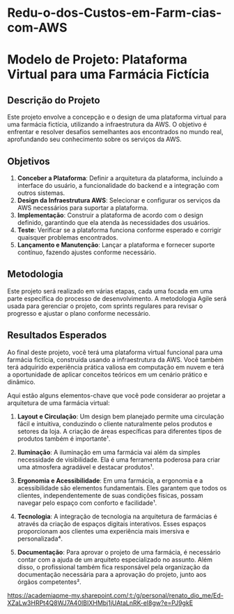 # Redu-o-dos-Custos-em-Farm-cias-com-AWS
# Modelo de Projeto: Plataforma Virtual para uma Farmácia Fictícia

## Descrição do Projeto

Este projeto envolve a concepção e o design de uma plataforma virtual para uma farmácia fictícia, utilizando a infraestrutura da AWS. O objetivo é enfrentar e resolver desafios semelhantes aos encontrados no mundo real, aprofundando seu conhecimento sobre os serviços da AWS.

## Objetivos

1. **Conceber a Plataforma**: Definir a arquitetura da plataforma, incluindo a interface do usuário, a funcionalidade do backend e a integração com outros sistemas.
2. **Design da Infraestrutura AWS**: Selecionar e configurar os serviços da AWS necessários para suportar a plataforma.
3. **Implementação**: Construir a plataforma de acordo com o design definido, garantindo que ela atenda às necessidades dos usuários.
4. **Teste**: Verificar se a plataforma funciona conforme esperado e corrigir quaisquer problemas encontrados.
5. **Lançamento e Manutenção**: Lançar a plataforma e fornecer suporte contínuo, fazendo ajustes conforme necessário.

## Metodologia

Este projeto será realizado em várias etapas, cada uma focada em uma parte específica do processo de desenvolvimento. A metodologia Agile será usada para gerenciar o projeto, com sprints regulares para revisar o progresso e ajustar o plano conforme necessário.

## Resultados Esperados

Ao final deste projeto, você terá uma plataforma virtual funcional para uma farmácia fictícia, construída usando a infraestrutura da AWS. Você também terá adquirido experiência prática valiosa em computação em nuvem e terá a oportunidade de aplicar conceitos teóricos em um cenário prático e dinâmico.

Aqui estão alguns elementos-chave que você pode considerar ao projetar a arquitetura de uma farmácia virtual:

1. **Layout e Circulação**: Um design bem planejado permite uma circulação fácil e intuitiva, conduzindo o cliente naturalmente pelos produtos e setores da loja. A criação de áreas específicas para diferentes tipos de produtos também é importante¹.

2. **Iluminação**: A iluminação em uma farmácia vai além da simples necessidade de visibilidade. Ela é uma ferramenta poderosa para criar uma atmosfera agradável e destacar produtos¹.

3. **Ergonomia e Acessibilidade**: Em uma farmácia, a ergonomia e a acessibilidade são elementos fundamentais. Eles garantem que todos os clientes, independentemente de suas condições físicas, possam navegar pelo espaço com conforto e facilidade¹.

4. **Tecnologia**: A integração de tecnologia na arquitetura de farmácias é através da criação de espaços digitais interativos. Esses espaços proporcionam aos clientes uma experiência mais imersiva e personalizada⁴.

5. **Documentação**: Para aprovar o projeto de uma farmácia, é necessário contar com a ajuda de um arquiteto especializado no assunto. Além disso, o profissional também fica responsável pela organização da documentação necessária para a aprovação do projeto, junto aos órgãos competentes².

https://academiapme-my.sharepoint.com/:t:/g/personal/renato_dio_me/Ed-XZaLw3HRPt4Q8WJ7A40IBIXHMbj1jUAtaLnRK-eI8gw?e=PJ9gkE
